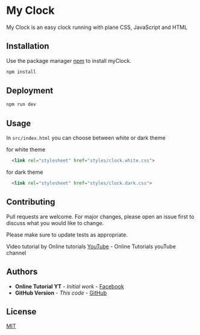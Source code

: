 # My Clock

My Clock is an easy clock running with plane CSS, JavaScript and HTML

## Installation

Use the package manager [npm](https://www.npmjs.com/) to install myClock.

```bash
npm install
```

## Deployment
```bash
npm run dev
```

## Usage
In `src/index.html` you can choose between white or dark theme 

for white theme
```html 
  <link rel="stylesheet" href="styles/clock.white.css">
```

for dark theme
```html 
  <link rel="stylesheet" href="styles/clock.dark.css">
```

## Contributing
Pull requests are welcome. For major changes, please open an issue first to discuss what you would like to change.

Please make sure to update tests as appropriate.

Video tutorial by Online tutorials
[YouTube](https://youtu.be/94TKO4eKfIA) - Online Tutorials youTube channel

## Authors
* **Online Tutorial YT** - *Initial work* - [Facebook](https://www.facebook.com/onlinetutorialsYT/)
* **GitHub Version** - *This code* - [GitHub](https://github.com/vianch)

## License
[MIT](https://choosealicense.com/licenses/mit/)